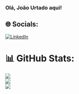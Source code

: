 ### Olá, João Urtado aqui!

## 🌐 Socials:
[![LinkedIn](https://img.shields.io/badge/LinkedIn-%230077B5.svg?logo=linkedin&logoColor=white)](https://www.linkedin.com/in/joão-vitor-mas-urtado-93b768156/) 

# 📊 GitHub Stats:
![](https://github-readme-stats.vercel.app/api?username=joaovitorurtado&theme=calm_pink&hide_border=false&hide_title=true&show_icons=true)<br/>
![](https://github-readme-streak-stats.herokuapp.com/?user=joaovitorurtado&theme=calm_pink&hide_border=false)<br/>
![](https://github-readme-stats.vercel.app/api/top-langs/?username=joaovitorurtado&theme=calm_pink&hide_border=false&include_all_commits=false&count_private=false&layout=compact)
